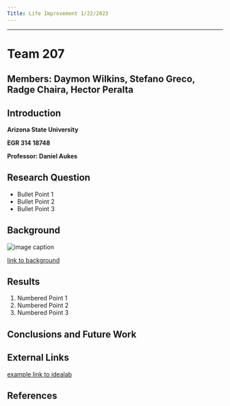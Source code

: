 ```yaml
---
Title: Life Improvement 1/22/2023
---
```

---
# Team 207 
## Members: Daymon Wilkins, Stefano Greco, Radge Chaira, Hector Peralta

## Introduction

**Arizona State University**

**EGR 314 18748**

**Professor: Daniel Aukes**

## Research Question

* Bullet Point 1
* Bullet Point 2
* Bullet Point 3

## Background

![image caption](https://idealab.asu.edu/assets/images/research/jumper1.png)

[link to background](/background)

## Results

1. Numbered Point 1
1. Numbered Point 2
1. Numbered Point 3

## Conclusions and Future Work

## External Links

[example link to idealab](https://idealab.asu.edu)


## References
